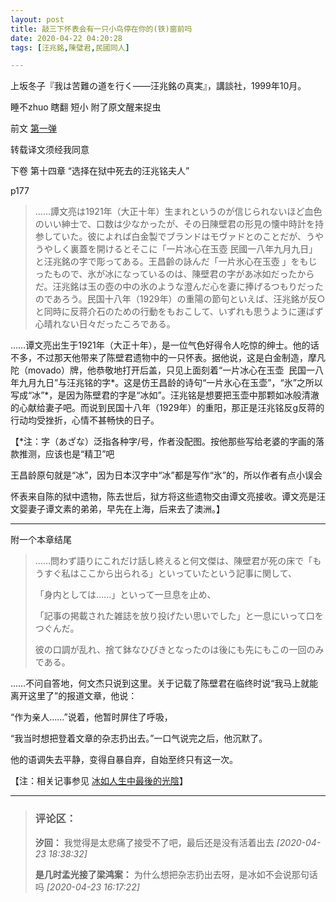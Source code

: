```yaml
---
layout: post
title: 敲三下怀表会有一只小鸟停在你的(铁)窗前吗
date: 2020-04-22 04:20:28
tags: [汪兆銘,陳璧君,民國同人]

---
```

上坂冬子『我は苦難の道を行く——汪兆銘の真実』，講談社，1999年10月。

睡不zhuo 瞎翻 短小 附了原文醒来捉虫

前文 [第一弹](https://allin-1.lofter.com/post/1e948a0d_1c8920c49)  

转载译文须经我同意

下卷 第十四章 “选择在狱中死去的汪兆铭夫人”

p177

> ……譚文亮は1921年（大正十年）生まれというのが信じられないほど血色のいい紳士で、口数は少なかったが、その日陳壁君の形見の懐中時計を持参していた。彼によれば白金製でブランドはモヴァドとのことだが、うやうやしく裏蓋を開けるとそこに「一片冰心在玉壺 民國一八年九月九日」と汪兆銘の字で彫ってある。王昌齡の詠んだ「一片氷心在玉壺 」をもじったもので、氷が冰になっているのは、陳壁君の字があ冰如だったからだ。汪兆銘は玉の壺の中の氷のような澄んだ心を妻に捧げるつもりだったのであろう。民国十八年（1929年）の重陽の節句といえば、汪兆銘が反○と同時に反蒋介石のための行動をもおこして、いずれも思うように運ばず心晴れない日々だったころである。

……谭文亮出生于1921年（大正十年），是一位气色好得令人吃惊的绅士。他的话不多，不过那天他带来了陈壁君遗物中的一只怀表。据他说，这是白金制造，摩凡陀（movado）牌，他恭敬地打开后盖，只见上面刻着“一片冰心在玉壶  民国一八年九月九日”与汪兆铭的字*。这是仿王昌龄的诗句“一片氷心在玉壶”，“氷”之所以写成“冰”*，是因为陈壁君的字是“冰如”。汪兆铭是想要把玉壶中那颗如冰般清澈的心献给妻子吧。而说到民国十八年（1929年）的重阳，那正是汪兆铭反g反蒋的行动均受挫折，心情不甚畅快的日子。

【*注：字（あざな）泛指各种字/号，作者没配图。按他那些写给老婆的字画的落款推测，应该也是“精卫”吧

王昌龄原句就是“冰”，因为日本汉字中“冰”都是写作“氷”的，所以作者有点小误会

怀表来自陈的狱中遗物，陈去世后，狱方将这些遗物交由谭文亮接收。谭文亮是汪文婴妻子谭文素的弟弟，早先在上海，后来去了澳洲。】

---

附一个本章结尾

> ……問わず語りにこれだけ話し終えると何文傑は、陳壁君が死の床で「もうすぐ私はここから出られる」といっていたという記事に関して、
> 
> 「身内としては……」といって一旦息を止め、
> 
> 「記事の掲載された雑誌を放り投げたい思いでした」と一息にいって口をつぐんだ。
> 
> 彼の口調が乱れ、捨て鉢なひびきとなったのは後にも先にもこの一回のみである。

……不问自答地，何文杰只说到这里。关于记载了陈壁君在临终时说“我马上就能离开这里了”的报道文章，他说：

“作为亲人……”说着，他暂时屏住了呼吸，

“我当时想把登着文章的杂志扔出去。”一口气说完之后，他沉默了。

他的语调失去平静，变得自暴自弃，自始至终只有这一次。

【注：相关记事参见 [冰如人生中最後的光陰](https://allin-1.lofter.com/post/1e948a0d_1c6f273a3)】

---
> ### 评论区：
>**汐回：** 我觉得是太悲痛了接受不了吧，最后还是没有活着出去  *[2020-04-23 18:38:32]*
>
>**是几时孟光接了梁鸿案：** 为什么想把杂志扔出去呀，是冰如不会说那句话吗  *[2020-04-23 16:17:22]*
>
>